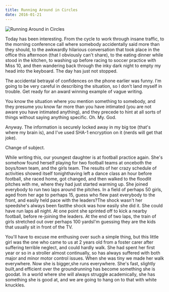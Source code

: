 ```yaml
---
title: Running Around in Circles
date: 2016-01-21
---
```


![Running Around in Circles](https://source.unsplash.com/jpkvklXwt98/1600x900)

Today has been interesting. From the cycle to work through insane traffic, to the morning conference call where somebody accidentally said more than they should, to the awkwardly hilarious conversation that took place in the office this afternoon (that I obviously can't share), to the eating dinner while stood in the kitchen, to washing up before racing to soccer practice with Miss 10, and then wandering back through the inky dark night to empty my head into the keyboard. The day has just not stopped.

The accidental betrayal of confidences on the phone earlier was funny. I'm going to be very careful in describing the situation, so I don't land myself in trouble. Get ready for an award winning example of vague writing.

You know the situation where you mention something to somebody, and they presume you know far more than you have intimated (you are not aware you have intimated anything), and they precede to hint at all sorts of things without saying anything specific. Oh. My. God.

Anyway. The information is securely locked away in my big toe (that's where my brain is), and I've used SHA-1 encryption on it (nerds will get that joke).

Change of subject.

While writing this, our youngest daughter is at football practice again. She's somehow found herself playing for two football teams at onceboth the boys/town team, and the girls team. The results of her crazy schedule of activities showed itself tonighthaving left a dance class an hour before football, she raced home, got changed, and then walked to the floodlit pitches with me, where they had just started warming up. She joined everybody to run two laps around the pitches. In a field of perhaps 50 girls, aged from her age to perhaps 15, guess who flew past everybody to the front, and easily held pace with the leaders?The shock wasn't her speedshe's always been fastthe shock was how easily she did it. She could have run laps all night. At one point she sprinted off to kick a nearby football, before re-joining the leaders. At the end of two laps, the train of girls stretched out over perhaps 100 yardsI'm guessing they are the kids that usually sit in front of the TV.

You'll have to excuse me enthusing over such a simple thing, but this little girl was the one who came to us at 2 years old from a foster carer after suffering terrible neglect, and could hardly walk. She had spent her first year or so in a stroller almost continually, so has always suffered with both major and minor motor control issues. When she was tiny we made her walk everywhere. Now she is bigger,she runs everywhere. She's fast, slightly built,and efficient over the groundrunning has become something she is goodat. In a world where she will always struggle academically, she has something she is good at, and we are going to hang on to that with white knuckles.